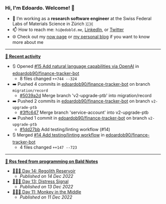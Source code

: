 ### Hi, I'm Edoardo. Welcome! 👋 

- 🔭 I’m working as a **research software engineer** at the Swiss Federal Labs of Materials Science in Zürich 🇨🇭
- 📫 How to reach me: `hi@edobld.me`, [LinkedIn](https://linkedin.com/in/edobld), or [Twitter](https://twitter.com/edobld)
- 🌐 Check out my [now page](https://edoardob.im/now) or [my personal blog](https://blog.edoardob.im) if you want to know more about me

---

**[📰 Recent activity](https://github.com/edoardob90)**
* 🔃 Opened [#15 Add natural language capabilities via OpenAI](https://github.com/edoardob90/finance-tracker-bot/pull/15) in [edoardob90/finance-tracker-bot](https://github.com/edoardob90/finance-tracker-bot)
  * 8 files changed `++744 --324`
* ➡️ Pushed 4 commits in [edoardob90/finance-tracker-bot](https://github.com/edoardob90/finance-tracker-bot) on branch `migration/record`
  * [#5039a2d](https://github.com/edoardob90/finance-tracker-bot/commit/5039a2d) Merge branch &#39;v2-upgrade-ptb&#39; into migration/record
* ➡️ Pushed 2 commits in [edoardob90/finance-tracker-bot](https://github.com/edoardob90/finance-tracker-bot) on branch `v2-upgrade-ptb`
  * [#3ffc647](https://github.com/edoardob90/finance-tracker-bot/commit/3ffc647) Merge branch &#39;service-account&#39; into v2-upgrade-ptb
* ➡️ Pushed 1 commit in [edoardob90/finance-tracker-bot](https://github.com/edoardob90/finance-tracker-bot) on branch `v2-upgrade-ptb`
  * [#1dd27bb](https://github.com/edoardob90/finance-tracker-bot/commit/1dd27bb) Add testing/linting workflow (#14)
* 🔃 Merged [#14 Add testing/linting workflow](https://github.com/edoardob90/finance-tracker-bot/pull/14) in [edoardob90/finance-tracker-bot](https://github.com/edoardob90/finance-tracker-bot)
  * 4 files changed `++147 --723`


---

**[🗼 Rss feed from programming on Bald Notes](https://blog.edoardob.im/categories/programming/)**
* [🎄👨‍💻 Day 14: Regolith Reservoir](https://blog.edoardob.im/2022/12/14/day-regolith-reservoir.html)
  * *Published on 14 Dec 2022*
* [🎄👨‍💻 Day 13: Distress Signal](https://blog.edoardob.im/2022/12/13/day-distress-signal.html)
  * *Published on 13 Dec 2022*
* [🎄👨‍💻 Day 11: Monkey in the Middle](https://blog.edoardob.im/2022/12/11/day-monkey-in.html)
  * *Published on 11 Dec 2022*

